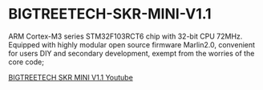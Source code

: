 # BIGTREETECH-SKR-MINI-V1.1
ARM Cortex-M3 series STM32F103RCT6 chip with 32-bit CPU 72MHz.    Equipped with highly modular open source firmware Marlin2.0, convenient for users DIY and secondary development, exempt from the worries of the core code;

[BIGTREETECH SKR MINI V1.1 Youtube](https://www.youtube.com/watch?v=QM8JC1-TgAQ&t=23s)
